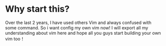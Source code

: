 # Why start this?

Over the last 2 years, I have used others Vim and always confused with some command. So i want config my own vim now! I will export all my understanding about vim here and hope all you guys start building your own vim too！
